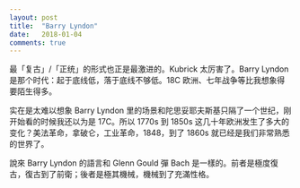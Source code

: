 ```yaml
---
layout: post
title:  "Barry Lyndon"
date:   2018-01-04
comments: true
---
```


最「复古」/「正统」的形式也正是最激进的。Kubrick 太厉害了。Barry Lyndon 是那个时代：起于底线低，落于底线不够低。18C 欧洲、七年战争等比我想象得要陌生得多。

实在是太难以想象 Barry Lyndon 里的场景和陀思妥耶夫斯基只隔了一个世纪，刚开始看的时候我还以为是 17C。所以 1770s 到 1850s 这几十年欧洲发生了多大的变化？美法革命，拿破仑，工业革命，1848，到了 1860s 就已经是我们非常熟悉的世界了。 

說來 Barry Lyndon 的語言和 Glenn Gould 彈 Bach 是一樣的。前者是極度復古，復古到了前衛；後者是極其機械，機械到了充滿性格。

